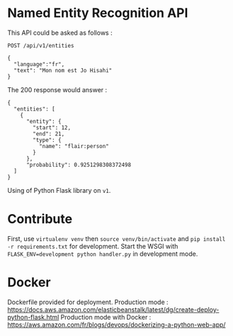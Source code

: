Named Entity Recognition API
===

This API could be asked as follows :

`POST /api/v1/entities`

```
{
  "language":"fr",
  "text": "Mon nom est Jo Hisahi"
}
```

The 200 response would answer :

```
{
  "entities": [
    {
      "entity": {
        "start": 12,
        "end": 21,
        "type": {
          "name": "flair:person"
        }
      },
      "probability": 0.9251298308372498
  ]
}
```

Using of Python Flask library on `v1`.

Contribute
===

First, use `virtualenv venv` then `source venv/bin/activate` and `pip install -r requirements.txt` for development.
Start the WSGI with `FLASK_ENV=development python handler.py` in development mode.

Docker
===

Dockerfile provided for deployment.
Production mode : https://docs.aws.amazon.com/elasticbeanstalk/latest/dg/create-deploy-python-flask.html
Production mode with Docker : https://aws.amazon.com/fr/blogs/devops/dockerizing-a-python-web-app/